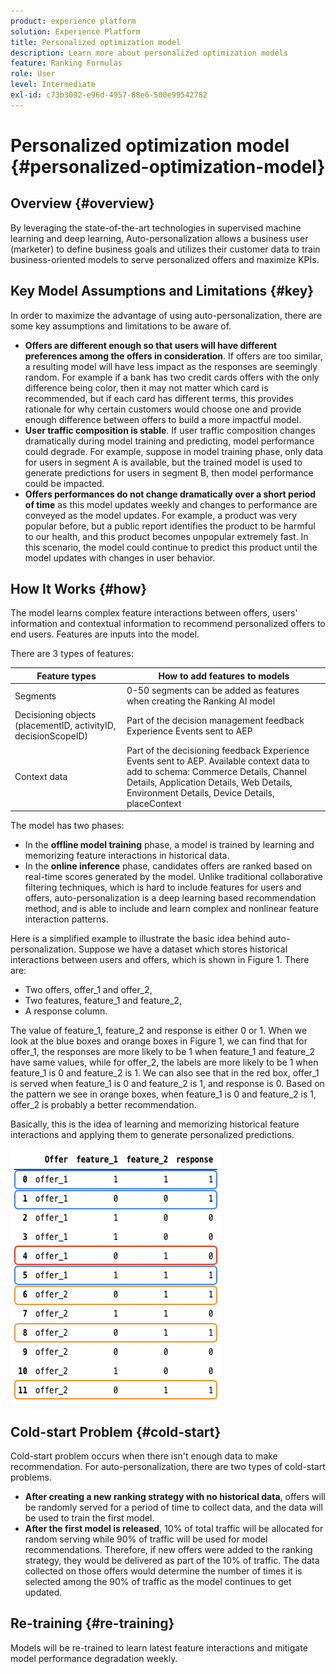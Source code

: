 ```yaml
---
product: experience platform
solution: Experience Platform
title: Personalized optimization model
description: Learn more about personalized optimization models
feature: Ranking Formulas
role: User
level: Intermediate
exl-id: c73b3092-e96d-4957-88e6-500e99542782
---
```

# Personalized optimization model {#personalized-optimization-model}

## Overview {#overview}

By leveraging the state-of-the-art technologies in supervised machine learning and deep learning, Auto-personalization allows a business user (marketer) to define business goals and utilizes their customer data to train business-oriented models to serve personalized offers and maximize KPIs.

## Key Model Assumptions and Limitations {#key}

In order to maximize the advantage of using auto-personalization, there are some key assumptions and limitations to be aware of. 

* **Offers are different enough so that users will have different preferences among the offers in consideration**. If offers are too similar, a resulting model will have less impact as the responses are seemingly random.
For example if a bank has two credit cards offers with the only difference being color, then it may not matter which card is recommended, but if each card has different terms, this provides rationale for why certain customers would choose one and provide enough difference between offers to build a more impactful model.
* **User traffic composition is stable**. If user traffic composition changes dramatically during model training and predicting, model performance could degrade. For example, suppose in model training phase, only data for users in segment A is available, but the trained model is used to generate predictions for users in segment B, then model performance could be impacted.
* **Offers performances do not change dramatically over a short period of time** as this model updates weekly and changes to performance are conveyed as the model updates. For example, a product was very popular before, but a public report identifies the product to be harmful to our health, and this product becomes unpopular extremely fast. In this scenario, the model could continue to predict this product until the model updates with changes in user behavior.  

## How It Works {#how}

The model learns complex feature interactions between offers, users' information and contextual information to recommend personalized offers to end users. Features are inputs into the model.

There are 3 types of features:

| Feature types | How to add features to models |
|--------------|----------------------------|
| Segments| 0-50 segments can be added as features when creating the Ranking AI model|
| Decisioning objects (placementID, activityID, decisionScopeID)| Part of the decision management feedback Experience Events sent to AEP|
| Context data| Part of the decisioning feedback Experience Events sent to AEP. Available context data to add to schema: Commerce Details, Channel Details, Application Details, Web Details, Environment Details, Device Details, placeContext|

The model has two phases:

* In the **offline model training** phase, a model is trained by learning and memorizing feature interactions in historical data. 
* In the **online inference** phase, candidates offers are ranked based on real-time scores generated by the model. Unlike traditional collaborative filtering techniques, which is hard to include features for users and offers, auto-personalization is a deep learning based recommendation method, and is able to include and learn complex and nonlinear feature interaction patterns. 

Here is a simplified example to illustrate the basic idea behind auto-personalization. Suppose we have a dataset which stores historical interactions between users and offers, which is shown in Figure 1. There are:
* Two offers, offer_1 and offer_2,
* Two features, feature_1 and feature_2,
* A response column.

The value of feature_1, feature_2 and response is either 0 or 1. When we look at the blue boxes and orange boxes in Figure 1, we can find that for offer_1, the responses are more likely to be 1 when feature_1 and feature_2 have same values, while for offer_2, the labels are more likely to be 1 when feature_1 is 0 and feature_2 is 1. We can also see that in the red box, offer_1 is served when feature_1 is 0 and feature_2 is 1, and response is 0. Based on the pattern we see in orange boxes, when feature_1 is 0 and feature_2 is 1, offer_2 is probably a better recommendation.

Basically, this is the idea of learning and memorizing historical feature interactions and applying them to generate personalized predictions. 

![](../assets/perso-ranking-schema.png)

## Cold-start Problem {#cold-start}

Cold-start problem occurs when there isn't enough data to make recommendation. For auto-personalization, there are two types of cold-start problems.

* **After creating a new ranking strategy with no historical data**, offers will be randomly served for a period of time to collect data, and the data will be used to train the first model.
* **After the first model is released**, 10% of total traffic will be allocated for random serving while 90% of traffic will be used for model recommendations. Therefore, if new offers were added to the ranking strategy, they would be delivered as part of the 10% of traffic. The data collected on those offers would determine the number of times it is selected among the 90% of traffic as the model continues to get updated.  

## Re-training {#re-training}

Models will be re-trained to learn latest feature interactions and mitigate model performance degradation weekly.
